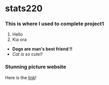 # stats220

### This is where I used to complete project1
1. Hello
2. Kia ora

* **Dogs are man's best friend !!**
* *Cat is so cute!!*

### Stunning picture website

Here is the [link](https://pixabay.com/)!
